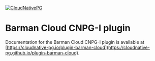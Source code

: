 [![CloudNativePG](./logo/cloudnativepg.png)](https://cloudnative-pg.io/)

# Barman Cloud CNPG-I plugin

Documentation for the Barman Cloud CNPG-I plugin is available at [https://cloudnative-pg.io/plugin-barman-cloud](https://cloudnative-pg.github.io/plugin-barman-cloud).
